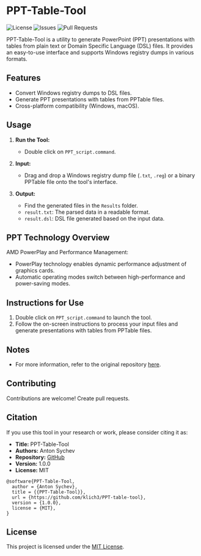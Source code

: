 # PPT-Table-Tool

![License](https://img.shields.io/badge/license-MIT-brightgreen.svg)
![Issues](https://img.shields.io/github/issues/klich3/PPT-table-tool.svg)
![Pull Requests](https://img.shields.io/github/issues-pr/klich3/PPT-table-tool.svg)

PPT-Table-Tool is a utility to generate PowerPoint (PPT) presentations with tables from plain text or Domain Specific Language (DSL) files. It provides an easy-to-use interface and supports Windows registry dumps in various formats.

## Features

- Convert Windows registry dumps to DSL files.
- Generate PPT presentations with tables from PPTable files.
- Cross-platform compatibility (Windows, macOS).

## Usage

1. **Run the Tool:**
    - Double click on `PPT_script.command`.
  
2. **Input:**
    - Drag and drop a Windows registry dump file (`.txt`, `.reg`) or a binary PPTable file onto the tool's interface.

3. **Output:**
    - Find the generated files in the `Results` folder.
    - `result.txt`: The parsed data in a readable format.
    - `result.dsl`: DSL file generated based on the input data.

## PPT Technology Overview

AMD PowerPlay and Performance Management:
- PowerPlay technology enables dynamic performance adjustment of graphics cards.
- Automatic operating modes switch between high-performance and power-saving modes.

## Instructions for Use

1. Double click on `PPT_script.command` to launch the tool.
2. Follow the on-screen instructions to process your input files and generate presentations with tables from PPTable files.

## Notes

- For more information, refer to the original repository [here](https://github.com/perez987/6600XT-on-macOS-with-PowerPlayTable-on-SSDT-or-config.plist).

## Contributing

Contributions are welcome! Create pull requests.

## Citation

If you use this tool in your research or work, please consider citing it as:

- **Title:** PPT-Table-Tool
- **Authors:** Anton Sychev
- **Repository:** [GitHub](https://github.com/klich3/PPT-table-tool)
- **Version:** 1.0.0
- **License:** MIT

```plaintext
@software{PPT-Table-Tool,
  author = {Anton Sychev},
  title = {{PPT-Table-Tool}},
  url = {https://github.com/klich3/PPT-table-tool},
  version = {1.0.0},
  license = {MIT},
}
```


## License

This project is licensed under the [MIT License](LICENSE).